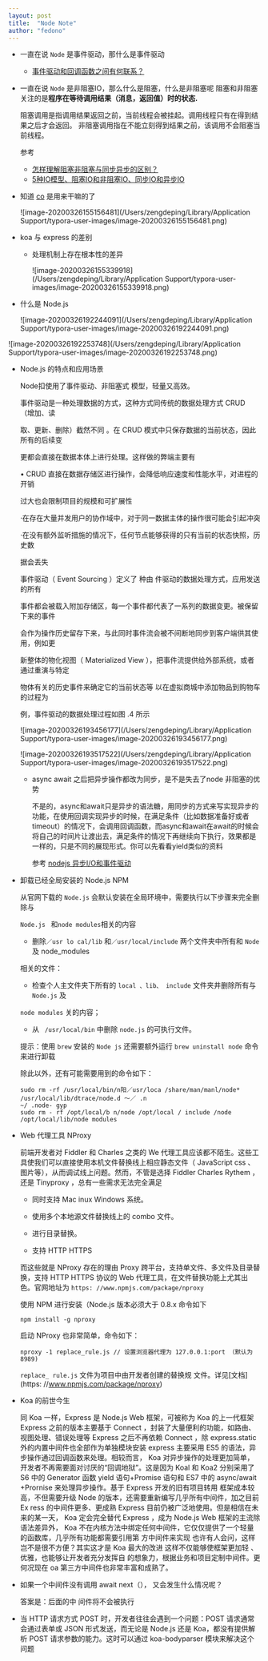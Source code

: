 ```yaml
---
layout: post
title:  "Node Note"
author: "fedono"
---
```


- 一直在说 `Node` 是事件驱动，那什么是事件驱动

  - [事件驱动和回调函数之间有何联系？](https://www.zhihu.com/question/30396023/answer/447966119)

- 一直在说 `Node` 是非阻塞IO，那么什么是阻塞，什么是非阻塞呢
  阻塞和非阻塞关注的是**程序在等待调用结果（消息，返回值）时的状态.**

  阻塞调用是指调用结果返回之前，当前线程会被挂起。调用线程只有在得到结果之后才会返回。
  非阻塞调用指在不能立刻得到结果之前，该调用不会阻塞当前线程。

  参考

  - [怎样理解阻塞非阻塞与同步异步的区别？](https://www.zhihu.com/question/19732473/answer/241673170)
  - [5种IO模型、阻塞IO和非阻塞IO、同步IO和异步IO](https://blog.csdn.net/tjiyu/article/details/52959418)
  
- 知道 [co](https://github.com/tj/co) 是用来干嘛的了

  ![image-20200326155156481](/Users/zengdeping/Library/Application Support/typora-user-images/image-20200326155156481.png)

- koa 与 express 的差别

  - 处理机制上存在根本性的差异

    ![image-20200326155339918](/Users/zengdeping/Library/Application Support/typora-user-images/image-20200326155339918.png)

- 什么是 Node.js

  ![image-20200326192244091](/Users/zengdeping/Library/Application Support/typora-user-images/image-20200326192244091.png)

![image-20200326192253748](/Users/zengdeping/Library/Application Support/typora-user-images/image-20200326192253748.png)

- Node.js 的特点和应用场景

  Node扣使用了事件驱动、非阻塞式 模型，轻量又高效。

  事件驱动是一种处理数据的方式，这种方式同传统的数据处理方式 CRUD （增加、读

  取、更新、删除）截然不同 。在 CRUD 模式中只保存数据的当前状态，因此所有的后续变

  更都会直接在数据本体上进行处理。这样做的弊端主要有

  • CRUD 直接在数据存储区进行操作，会降低响应速度和性能水平，对进程的开销

  过大也会限制项目的规模和可扩展性

  ·在存在大量并发用户的协作域中，对于同一数据主体的操作很可能会引起冲突

  ·在没有额外监听措施的情况下，任何节点能够获得的只有当前的状态快照，历史数

  据会丢失

  事件驱动（ Event Sourcing ）定义了 种由 件驱动的数据处理方式，应用发送的所有

  事件都会被载入附加存储区，每一个事件都代表了一系列的数据变更。被保留下来的事件

  会作为操作历史留存下来，与此同时事件流会被不间断地同步到客户端供其使用，例如更

  新整体的物化视图（ Materialized View ），把事件流提供给外部系统，或者通过重演与特定

  物体有关的历史事件来确定它的当前状态等 以在虚拟商城中添加物品到购物车的过程为

  例，事件驱动的数据处理过程如图 .4 所示

  ![image-20200326193456177](/Users/zengdeping/Library/Application Support/typora-user-images/image-20200326193456177.png)

  ![image-20200326193517522](/Users/zengdeping/Library/Application Support/typora-user-images/image-20200326193517522.png)

  - async await 之后把异步操作都改为同步，是不是失去了node 非阻塞的优势

    不是的，async和await只是异步的语法糖，用同步的方式来写实现异步的功能，在使用回调实现异步的时候，在满足条件（比如数据准备好或者timeout）的情况下，会调用回调函数，而async和await在await的时候会将自己的时间片让渡出去，满足条件的情况下再继续向下执行，效果都是一样的，只是不同的展现形式。你可以先看看yield类似的资料

    参考 [nodejs 异步I/O和事件驱动](https://segmentfault.com/a/1190000005173218)

- 卸载已经全局安装的 Node.js NPM 

  从官网下载的 `Node.js` 会默认安装在全局环境中，需要执行以下步骤来完全删除与

  `Node.js ` 和` node modules `相关的内容

  - 删除`／usr lo cal/lib` 和`／usr/local/include` 两个文件夹中所有和 `Node`  及 node_modules 

  相关的文件：

  - 检查个人主文件夹下所有的 `local 、lib、 include`  文件夹井删除所有与 `Node.js` 及

  `node modules`  关的内容；

  - 从 ` /usr/local/bin` 中删除 `node.js` 的可执行文件。

  提示：使用 `brew` 安装的 `Node js` 还需要额外运行 `brew uninstall node` 命令来进行卸载

  除此以外，还有可能需要用到的命令如下：

  ```shell
  sudo rm -rf /usr/local/bin/n阳／usr/loca /share/man/manl/node* /usr/local/lib/dtrace/node.d ～／ .n
  ~/ .node- gyp 
  sudo rm - rf /opt/local/b n/node /opt/local / include /node /opt/local/lib/node modules
  ```

- Web 代理工具  NProxy 

  前端开发者对 Fiddler 和 Charles 之类的 We 代理工具应该都不陌生。这些工具使我们可以直接使用本机文件替换线上相应静态文件（ JavaScript css 、图片等），从而调试线上问题。然而，不管是选择 Fiddler Charles Rythem ，还是 Tinyproxy ，总有一些需求无法完全满足

  - 同时支持 Mac inux Windows 系统。

  - 使用多个本地源文件替换线上的 combo 文件。

  - 进行目录替换。

  - 支持 HTTP HTTPS

  而这些就是 NProxy 存在的理由 Proxy 跨平台，支持单文件、多文件及目录替换，支持 HTTP HTTPS 协议的 Web 代理工具，在文件替换功能上尤其出色。官网地址为 `https: //www.npmjs.com/package/nproxy` 

  使用 NPM 进行安装（Node.js 版本必须大于 0.8.x 命令如下

  ```shell
  npm install -g nproxy 
  ```

  启动 NProxy 也非常简单，命令如下：

  ```shell
  nproxy -1 replace_rule.js // 设置浏览器代理为 127.0.0.1:port （默认为 8989)
  ```

  `replace_ rule.js` 文件为项目中由开发者创建的替换规 文件。详见[文档](https: //www.npmjs.com/package/nproxy)

- Koa 的前世今生

  同 Koa 一样，Express 是 Node.js Web 框架，可被称为 Koa 的上一代框架 Express 之前的版本主要基于 Connect ，封装了大量便利的功能，如路由、视图处理、错误处理等 Express 之后不再依赖 Connect ，除 express.static外的内置中间件也全部作为单独模块安装 express 主要采用 ES5 的语法，异步操作通过回调函数来处理。相较而言， Koa 对异步操作的处理更加简单，开发者不再需要面对讨厌的“回调地狱”。这是因为 Koal 和 Koa2 分别采用了 S6 中的 Generator 函数 yield 语句+Promise 语句和 ES7 中的 async/await +Prornise 来处理异步操作。基于 Express 开发的旧有项目转用 框架成本较高，不但需要升级 Node 的版本，还需要重新编写几乎所有中间件，加之目前 Ex ress 的中间件更多、更成熟 Express 目前仍被广泛地使用。但是相信在未来的某一天， Koa 定会完全替代 Express ，成为 Node.js Web 框架的主流除语法差异外， Koa 不在内核方法中绑定任何中间件，它仅仅提供了一个轻量的函数库，几乎所有功能都需要引用第 方中间件来实现 也许有人会问，这样岂不是很不方便？其实这才是 Koa 最大的改进 这样不仅能够使框架更加轻 、优雅，也能够让开发者充分发挥自 的想象力，根据业务和项目定制中间件。更何况现在 oa 第三方中间件也非常丰富和成熟了。

- 如果一个中间件没有调用 await next（）， 又会发生什么情况呢？ 

  答案是：后面的中 间件将不会被执行

- 当 HTTP 请求方式 POST 时，开发者往往会遇到一个问题：POST 请求通常会通过表单或 JSON 形式发送，而无论是 Node.js 还是 Koa，都没有提供解析 POST 请求参数的能力。这时可以通过 koa-bodyparser 模块来解决这个问题